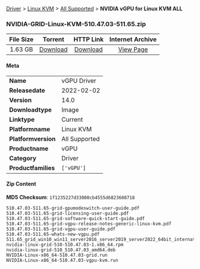 
[Driver](/README.md)  >  [Linux KVM](/index/Driver/Linux_KVM.md)  >  [All Supported](/index/Driver/Linux_KVM/All_Supported.md)  >  **NVIDIA vGPU for Linux KVM ALL**


### NVIDIA-GRID-Linux-KVM-510.47.03-511.65.zip

| **File Size** | **Torrent**  | **HTTP Link** | **Internet Archive** |
|:-------------:|:------------:|:-------------:|:--------------------:|
| 1.63 GB |  [Download](https://archive.org/download/nvgpu_NVIDIA-GRID-Linux-KVM-510.47.03-511.65.zip/nvgpu_NVIDIA-GRID-Linux-KVM-510.47.03-511.65.zip_archive.torrent)       | [Download](https://archive.org/compress/nvgpu_NVIDIA-GRID-Linux-KVM-510.47.03-511.65.zip) | [View Page](https://archive.org/details/nvgpu_NVIDIA-GRID-Linux-KVM-510.47.03-511.65.zip)       |

#### Meta

<table>
<tr><td><strong>Name</strong></td><td>vGPU Driver</td></tr>
<tr><td><strong>Releasedate</strong></td><td>2022-02-02</td></tr>
<tr><td><strong>Version</strong></td><td>14.0</td></tr>
<tr><td><strong>Downloadtype</strong></td><td>Image</td></tr>
<tr><td><strong>Linktype</strong></td><td>Current</td></tr>
<tr><td><strong>Platformname</strong></td><td>Linux KVM</td></tr>
<tr><td><strong>Platformversion</strong></td><td>All Supported</td></tr>
<tr><td><strong>Productname</strong></td><td>vGPU</td></tr>
<tr><td><strong>Category</strong></td><td>Driver</td></tr>
<tr><td><strong>Productfamilies</strong></td><td><code>['vGPU']</code></td></tr>
</table>

#### Zip Content

**MD5 Checksum**: `1f1235227d33000cb4555d6823608718`

```text
510.47.03-511.65-grid-gpumodeswitch-user-guide.pdf
510.47.03-511.65-grid-licensing-user-guide.pdf
510.47.03-511.65-grid-software-quick-start-guide.pdf
510.47.03-511.65-grid-vgpu-release-notes-generic-linux-kvm.pdf
510.47.03-511.65-grid-vgpu-user-guide.pdf
510.47.03-511.65-whats-new-vgpu.pdf
511.65_grid_win10_win11_server2016_server2019_server2022_64bit_international.exe
nvidia-linux-grid-510-510.47.03-1.x86_64.rpm
nvidia-linux-grid-510_510.47.03_amd64.deb
NVIDIA-Linux-x86_64-510.47.03-grid.run
NVIDIA-Linux-x86_64-510.47.03-vgpu-kvm.run
```